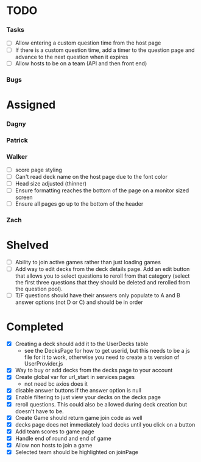 
# TODO
### Tasks
- [ ] Allow entering a custom question time from the host page
- [ ] If there is a custom question time, add a timer to the question page and advance to the next question when it expires
- [ ] Allow hosts to be on a team (API and then front end)

### Bugs

# Assigned

### Dagny

### Patrick

### Walker
- [ ] score page styling
- [ ] Can't read deck name on the host page due to the font color
- [ ] Head size adjusted (thinner)
- [ ] Ensure formatting reaches the bottom of the page on a monitor sized screen
- [ ] Ensure all pages go up to the bottom of the header

### Zach



# Shelved
- [ ] Ability to join active games rather than just loading games
- [ ] Add way to edit decks from the deck details page. Add an edit button that allows you to select questions to reroll from that category (select the first three questions that they should be deleted and rerolled from the question pool).
- [ ] T/F questions should have their answers only populate to A and B answer options (not D or C) and should be in order

# Completed
- [x] Creating a deck should add it to the UserDecks table
    - see the DecksPage for how to get userid, but this needs to be a js file for it to work, otherwise you need to create a ts version of UserProvider.js
 - [x] Way to buy or add decks from the decks page to your account
 - [x] Create global var for url_start in services pages
    - not need bc axios does it
- [x] disable answer buttons if the answer option is null
- [x] Enable filtering to just view your decks on the decks page
- [x] reroll questions. This could also be allowed during deck creation but doesn't have to be. 
- [x] Create Game should return game join code as well
- [x] decks page does not immediately load decks until you click on a button
- [x] Add team scores to game page
- [x] Handle end of round and end of game
- [x] Allow non hosts to join a game
- [x] Selected team should be highlighted on joinPage